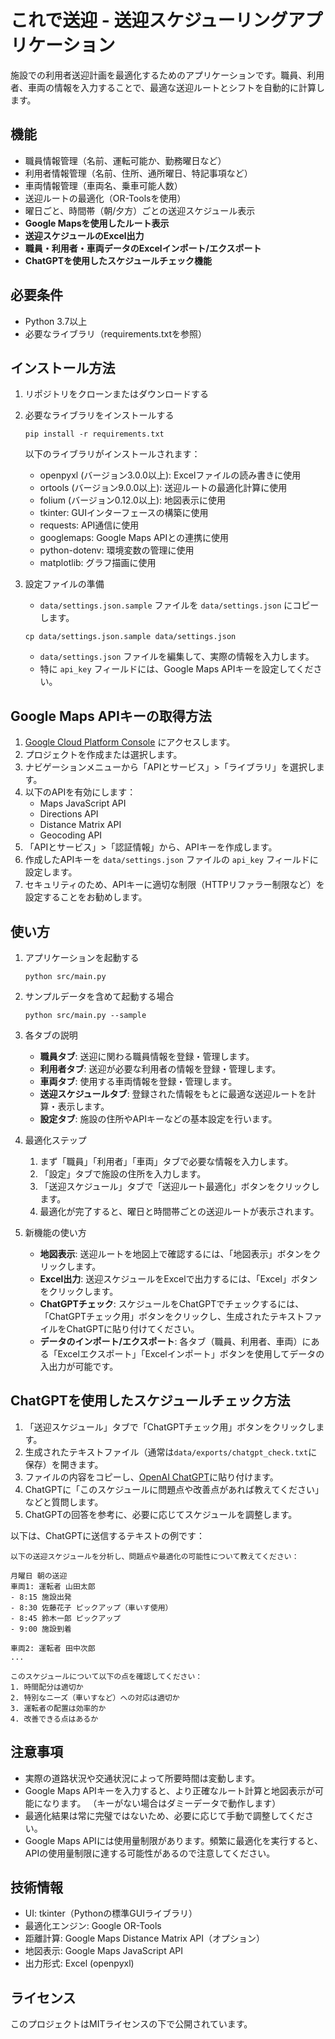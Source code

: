 # これで送迎 - 送迎スケジューリングアプリケーション

施設での利用者送迎計画を最適化するためのアプリケーションです。職員、利用者、車両の情報を入力することで、最適な送迎ルートとシフトを自動的に計算します。

## 機能

- 職員情報管理（名前、運転可能か、勤務曜日など）
- 利用者情報管理（名前、住所、通所曜日、特記事項など）
- 車両情報管理（車両名、乗車可能人数）
- 送迎ルートの最適化（OR-Toolsを使用）
- 曜日ごと、時間帯（朝/夕方）ごとの送迎スケジュール表示
- **Google Mapsを使用したルート表示**
- **送迎スケジュールのExcel出力**
- **職員・利用者・車両データのExcelインポート/エクスポート**
- **ChatGPTを使用したスケジュールチェック機能**

## 必要条件

- Python 3.7以上
- 必要なライブラリ（requirements.txtを参照）

## インストール方法

1. リポジトリをクローンまたはダウンロードする
2. 必要なライブラリをインストールする
   ```
   pip install -r requirements.txt
   ```
   以下のライブラリがインストールされます：
   - openpyxl (バージョン3.0.0以上): Excelファイルの読み書きに使用
   - ortools (バージョン9.0.0以上): 送迎ルートの最適化計算に使用
   - folium (バージョン0.12.0以上): 地図表示に使用
   - tkinter: GUIインターフェースの構築に使用
   - requests: API通信に使用
   - googlemaps: Google Maps APIとの連携に使用
   - python-dotenv: 環境変数の管理に使用
   - matplotlib: グラフ描画に使用

3. 設定ファイルの準備
   - `data/settings.json.sample` ファイルを `data/settings.json` にコピーします。
   ```
   cp data/settings.json.sample data/settings.json
   ```
   - `data/settings.json` ファイルを編集して、実際の情報を入力します。
   - 特に `api_key` フィールドには、Google Maps APIキーを設定してください。

## Google Maps APIキーの取得方法

1. [Google Cloud Platform Console](https://console.cloud.google.com/) にアクセスします。
2. プロジェクトを作成または選択します。
3. ナビゲーションメニューから「APIとサービス」>「ライブラリ」を選択します。
4. 以下のAPIを有効にします：
   - Maps JavaScript API
   - Directions API
   - Distance Matrix API
   - Geocoding API
5. 「APIとサービス」>「認証情報」から、APIキーを作成します。
6. 作成したAPIキーを `data/settings.json` ファイルの `api_key` フィールドに設定します。
7. セキュリティのため、APIキーに適切な制限（HTTPリファラー制限など）を設定することをお勧めします。

## 使い方

1. アプリケーションを起動する
   ```
   python src/main.py
   ```

2. サンプルデータを含めて起動する場合
   ```
   python src/main.py --sample
   ```

3. 各タブの説明
   - **職員タブ**: 送迎に関わる職員情報を登録・管理します。
   - **利用者タブ**: 送迎が必要な利用者の情報を登録・管理します。
   - **車両タブ**: 使用する車両情報を登録・管理します。
   - **送迎スケジュールタブ**: 登録された情報をもとに最適な送迎ルートを計算・表示します。
   - **設定タブ**: 施設の住所やAPIキーなどの基本設定を行います。

4. 最適化ステップ
   1. まず「職員」「利用者」「車両」タブで必要な情報を入力します。
   2. 「設定」タブで施設の住所を入力します。
   3. 「送迎スケジュール」タブで「送迎ルート最適化」ボタンをクリックします。
   4. 最適化が完了すると、曜日と時間帯ごとの送迎ルートが表示されます。

5. 新機能の使い方
   - **地図表示**: 送迎ルートを地図上で確認するには、「地図表示」ボタンをクリックします。
   - **Excel出力**: 送迎スケジュールをExcelで出力するには、「Excel」ボタンをクリックします。
   - **ChatGPTチェック**: スケジュールをChatGPTでチェックするには、「ChatGPTチェック用」ボタンをクリックし、生成されたテキストファイルをChatGPTに貼り付けてください。
   - **データのインポート/エクスポート**: 各タブ（職員、利用者、車両）にある「Excelエクスポート」「Excelインポート」ボタンを使用してデータの入出力が可能です。

## ChatGPTを使用したスケジュールチェック方法

1. 「送迎スケジュール」タブで「ChatGPTチェック用」ボタンをクリックします。
2. 生成されたテキストファイル（通常は`data/exports/chatgpt_check.txt`に保存）を開きます。
3. ファイルの内容をコピーし、[OpenAI ChatGPT](https://chat.openai.com/)に貼り付けます。
4. ChatGPTに「このスケジュールに問題点や改善点があれば教えてください」などと質問します。
5. ChatGPTの回答を参考に、必要に応じてスケジュールを調整します。

以下は、ChatGPTに送信するテキストの例です：
```
以下の送迎スケジュールを分析し、問題点や最適化の可能性について教えてください：

月曜日 朝の送迎
車両1: 運転者 山田太郎
- 8:15 施設出発
- 8:30 佐藤花子 ピックアップ（車いす使用）
- 8:45 鈴木一郎 ピックアップ
- 9:00 施設到着

車両2: 運転者 田中次郎
...

このスケジュールについて以下の点を確認してください：
1. 時間配分は適切か
2. 特別なニーズ（車いすなど）への対応は適切か
3. 運転者の配置は効率的か
4. 改善できる点はあるか
```

## 注意事項

- 実際の道路状況や交通状況によって所要時間は変動します。
- Google Maps APIキーを入力すると、より正確なルート計算と地図表示が可能になります。
  （キーがない場合はダミーデータで動作します）
- 最適化結果は常に完璧ではないため、必要に応じて手動で調整してください。
- Google Maps APIには使用量制限があります。頻繁に最適化を実行すると、APIの使用量制限に達する可能性があるので注意してください。

## 技術情報

- UI: tkinter（Pythonの標準GUIライブラリ）
- 最適化エンジン: Google OR-Tools
- 距離計算: Google Maps Distance Matrix API（オプション）
- 地図表示: Google Maps JavaScript API
- 出力形式: Excel (openpyxl)

## ライセンス

このプロジェクトはMITライセンスの下で公開されています。
